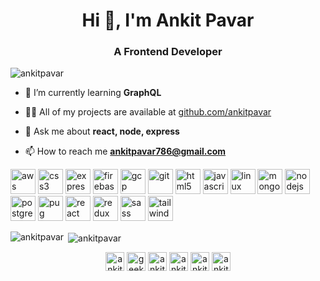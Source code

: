 <h1 align="center">Hi 👋, I'm Ankit Pavar</h1>
<h3 align="center">A Frontend Developer</h3>

<p align="left"> <img src="https://komarev.com/ghpvc/?username=ankitpavar" alt="ankitpavar" /> </p>


- 🌱 I’m currently learning **GraphQL**

- 👨‍💻 All of my projects are available at [github.com/ankitpavar](github.com/ankitpavar)

- 💬 Ask me about **react, node, express**

- 📫 How to reach me **ankitpavar786@gmail.com**

<p align="left"><img src="https://devicons.github.io/devicon/devicon.git/icons/amazonwebservices/amazonwebservices-original-wordmark.svg" alt="aws" width="40" height="40"/> <img src="https://devicons.github.io/devicon/devicon.git/icons/css3/css3-original-wordmark.svg" alt="css3" width="40" height="40"/> <img src="https://devicons.github.io/devicon/devicon.git/icons/express/express-original-wordmark.svg" alt="express" width="40" height="40"/> <img src="https://www.vectorlogo.zone/logos/firebase/firebase-icon.svg" alt="firebase" width="40" height="40"/> <img src="https://www.vectorlogo.zone/logos/google_cloud/google_cloud-icon.svg" alt="gcp" width="40" height="40"/> <img src="https://www.vectorlogo.zone/logos/git-scm/git-scm-icon.svg" alt="git" width="40" height="40"/> <img src="https://devicons.github.io/devicon/devicon.git/icons/html5/html5-original-wordmark.svg" alt="html5" width="40" height="40"/> <img src="https://devicons.github.io/devicon/devicon.git/icons/javascript/javascript-original.svg" alt="javascript" width="40" height="40"/> <img src="https://devicons.github.io/devicon/devicon.git/icons/linux/linux-original.svg" alt="linux" width="40" height="40"/> <img src="https://devicons.github.io/devicon/devicon.git/icons/mongodb/mongodb-original-wordmark.svg" alt="mongodb" width="40" height="40"/> <img src="https://devicons.github.io/devicon/devicon.git/icons/nodejs/nodejs-original-wordmark.svg" alt="nodejs" width="40" height="40"/> <img src="https://devicons.github.io/devicon/devicon.git/icons/postgresql/postgresql-original-wordmark.svg" alt="postgresql" width="40" height="40"/> <img src="https://cdn.worldvectorlogo.com/logos/pug.svg" alt="pug" width="40" height="40"/> <img src="https://devicons.github.io/devicon/devicon.git/icons/react/react-original-wordmark.svg" alt="react" width="40" height="40"/> <img src="https://devicons.github.io/devicon/devicon.git/icons/redux/redux-original.svg" alt="redux" width="40" height="40"/> <img src="https://devicons.github.io/devicon/devicon.git/icons/sass/sass-original.svg" alt="sass" width="40" height="40"/> <img src="https://www.vectorlogo.zone/logos/tailwindcss/tailwindcss-icon.svg" alt="tailwind" width="40" height="40"/></p>

<p><img align="left" src="https://github-readme-stats.vercel.app/api/top-langs/?username=ankitpavar&layout=compact&hide=html" alt="ankitpavar" /></p>

<p>&nbsp;<img align="center" src="https://github-readme-stats.vercel.app/api?username=ankitpavar&show_icons=true" alt="ankitpavar" /></p>

<p align="center">
<a href="https://codepen.io/ankitpavar" target="blank"><img align="center" src="https://cdn.jsdelivr.net/npm/simple-icons@3.0.1/icons/codepen.svg" alt="ankitpavar" height="30" width="30" /></a>
<a href="https://dev.to/geekyanky" target="blank"><img align="center" src="https://cdn.jsdelivr.net/npm/simple-icons@3.0.1/icons/dev-dot-to.svg" alt="geekyanky" height="30" width="30" /></a>
<a href="https://twitter.com/ankitpavar" target="blank"><img align="center" src="https://cdn.jsdelivr.net/npm/simple-icons@3.0.1/icons/twitter.svg" alt="ankitpavar" height="30" width="30" /></a>
<a href="https://linkedin.com/in/ankit-pavar-8bb9a7199" target="blank"><img align="center" src="https://cdn.jsdelivr.net/npm/simple-icons@3.0.1/icons/linkedin.svg" alt="ankit-pavar-8bb9a7199" height="30" width="30" /></a>
<a href="https://fb.com/ankit.pavar.03" target="blank"><img align="center" src="https://cdn.jsdelivr.net/npm/simple-icons@3.0.1/icons/facebook.svg" alt="ankit.pavar.03" height="30" width="30" /></a>
<a href="https://instagram.com/ankit_pavar_03" target="blank"><img align="center" src="https://cdn.jsdelivr.net/npm/simple-icons@3.0.1/icons/instagram.svg" alt="ankit_pavar_03" height="30" width="30" /></a>
</p>
